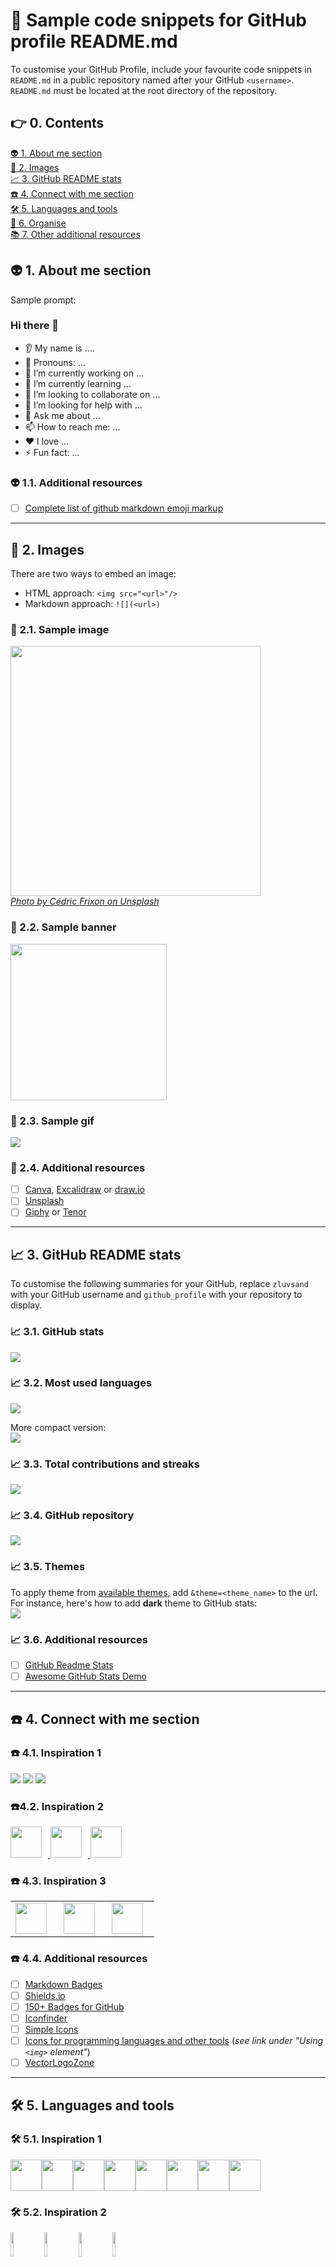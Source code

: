 # 💼 Sample code snippets for GitHub profile README.md 
To customise your GitHub Profile, include your favourite code snippets in `README.md` in a public repository named after your GitHub `<username>`. `README.md` must be located at the root directory of the repository. 

## 👉 0. Contents
[👽 1. About me section](#about-me)<br>
[🎨 2. Images](#images)<br>
[📈 3. GitHub README stats](#github-stats)<br>
[☎️ 4. Connect with me section](#connect-with-me)<br>
[🛠️ 5. Languages and tools](#languages-and-tools)<br>
[📁 6. Organise](#organise)<br>
[📚 7. Other additional resources](#additional-resources)<br>

<a name="about-me"></a>
## 👽  1. About me section
Sample prompt:
### Hi there 👋
* 👂 My name is ....
* 👩 Pronouns: ...
* 🔭 I’m currently working on ...
* 🌱 I’m currently learning ...
* 🤝 I’m looking to collaborate on ...
* 🤔 I’m looking for help with ...
* 💬 Ask me about ...
* 📫 How to reach me: ...
* ❤️ I love ...
* ⚡ Fun fact: ...

### 👽 1.1. Additional resources
- [ ] [Complete list of github markdown emoji markup](https://gist.github.com/rxaviers/7360908)

---
<a name="images"></a>
## 🎨 2. Images
There are two ways to embed an image:
* HTML approach: `<img src="<url>"/>`
* Markdown approach: `![](<url>)`

### 🎨 2.1. Sample image
<img height=400 src="https://raw.githubusercontent.com/zluvsand/github_profile/main/cedric-frixon-Me7ySkVmWcw-unsplash.jpg"/><br>
<a href=https://unsplash.com/photos/Me7ySkVmWcw><em>Photo by Cédric Frixon on Unsplash </em></a>

### 🎨 2.2. Sample banner
<img height=250 src="https://raw.githubusercontent.com/zluvsand/github_profile/main/canva_banner.png"/>

### 🎨 2.3. Sample gif
![](https://media.giphy.com/media/H4uE6w9G1uK4M/giphy.gif)

### 🎨 2.4. Additional resources
- [ ] [Canva](https://www.canva.com/), [Excalidraw](https://excalidraw.com/) or [draw.io](https://excalidraw.com/)
- [ ] [Unsplash](https://unsplash.com/) 
- [ ] [Giphy](https://www.canva.com/) or [Tenor](https://tenor.com/)

---

<a name="github-stats"></a>
## 📈 3. GitHub README stats
To customise the following summaries for your GitHub, replace `zluvsand` with your GitHub username and `github_profile` with your repository to display.

### 📈 3.1. GitHub stats
<img src="https://github-readme-stats.vercel.app/api?username=zluvsand&show_icons=true"/>

### 📈 3.2. Most used languages
<img src="https://github-readme-stats.vercel.app/api/top-langs?username=zluvsand"/>

More compact version:<br>
<img src="https://github-readme-stats.vercel.app/api/top-langs?username=zluvsand&layout=compact"/>

### 📈 3.3. Total contributions and streaks
<img src="https://github-readme-streak-stats.herokuapp.com/?user=zluvsand"/>

### 📈 3.4. GitHub repository
<img src="https://github-readme-stats.vercel.app/api/pin/?username=zluvsand&repo=github_profile"/>

### 📈 3.5. Themes
To apply theme from [available themes](https://github.com/anuraghazra/github-readme-stats/blob/master/themes/README.md), add `&theme=<theme_name>` to the url. For instance, here's how to add __dark__ theme to GitHub stats:<br>
<img src="https://github-readme-stats.vercel.app/api?username=zluvsand&show_icons=true&theme=dark"/>

### 📈 3.6. Additional resources
- [ ] [GitHub Readme Stats](https://github.com/anuraghazra/github-readme-stats)
- [ ] [Awesome GitHub Stats Demo](https://awesome-github-stats.azurewebsites.net/)

---

<a name="connect-with-me"></a>
## ☎️ 4. Connect with me section

### ☎️ 4.1. Inspiration 1
[![](https://img.shields.io/badge/Medium-12100E?style=for-the-badge&logo=medium&logoColor=white)](https://medium.com/@zluvsand) 
[![](https://img.shields.io/badge/linkedin-%230077B5.svg?style=for-the-badge&logo=linkedin)](https://www.linkedin.com/in/zluvsand/) 
[![](https://img.shields.io/badge/Spotify-1ED760?style=for-the-badge&logo=spotify&logoColor=white)](https://open.spotify.com/playlist/7KmIUNWrK8wEHfQcQfFrQ1?si=0e2d44043b5a40a4) 

### ☎️4.2. Inspiration 2
<a href="https://medium.com/@zluvsand">
    <img height="50" style="margin: 0px 10px 0px 0px" src="https://cdn4.iconfinder.com/data/icons/social-media-rounded-corners/512/Medium_rounded_cr-306.png" />
</a>
<a href="https://www.linkedin.com/in/zluvsand/">
    <img height="50" style="margin: 0px 10px 0px 0px" src="https://cdn2.iconfinder.com/data/icons/social-icon-3/512/social_style_3_in-306.png" />
</a>
<a href="https://open.spotify.com/playlist/7KmIUNWrK8wEHfQcQfFrQ1?si=0e2d44043b5a40a4">
    <img height="50" style="margin: 0px 10px 0px 0px" src="https://cdn4.iconfinder.com/data/icons/logos-and-brands/512/315_Spotify_logo-128.png"/>
</a>

### ☎️ 4.3. Inspiration 3
<table>
    <tbody>
        <tr valign="top">
            <td width="33%" align="center">
            <a href="https://medium.com/@zluvsand">
            <img height="50" style="margin: 0px 10px 0px 0px" src="https://www.vectorlogo.zone/logos/medium/medium-ar21.svg" />
            </a>
            </td>
            <td width="33%" align="center">
            <a href="https://www.linkedin.com/in/zluvsand/">
            <img height="50" style="margin: 0px 10px 0px 0px" src="https://www.vectorlogo.zone/logos/linkedin/linkedin-ar21.svg" />
            </a>
            </td>
            <td width="33%" align="center">
            <a href="https://open.spotify.com/playlist/7KmIUNWrK8wEHfQcQfFrQ1?si=0e2d44043b5a40a4">
            <img height="50" style="margin: 0px 10px 0px 0px" src="https://www.vectorlogo.zone/logos/spotify/spotify-ar21.svg"/>
            </a>
            </td>
        </tr>
    </tbody>
</table>

### ☎️  4.4. Additional resources
- [ ] [Markdown Badges](https://github.com/Ileriayo/markdown-badges)
- [ ] [Shields.io](https://shields.io/)
- [ ] [150+ Badges for GitHub](https://dev.to/envoy_/150-badges-for-github-pnk)
- [ ] [Iconfinder](https://www.iconfinder.com/)
- [ ] [Simple Icons](https://simpleicons.org/)
- [ ] [Icons for programming languages and other tools](https://devicon.dev/) (_see link under "Using `<img>` element"_)
- [ ] [VectorLogoZone](https://www.vectorlogo.zone/index.html)

---

<a name="languages-and-tools"></a>
## 🛠️ 5. Languages and tools

### 🛠️ 5.1. Inspiration 1
<img height=50 src="https://cdn.jsdelivr.net/gh/devicons/devicon/icons/python/python-original.svg"/><img height=50 src="https://cdn.jsdelivr.net/gh/devicons/devicon/icons/java/java-original.svg"/><img height=50 src="https://cdn.jsdelivr.net/gh/devicons/devicon/icons/html5/html5-original.svg" /><img height=50 src="https://cdn.jsdelivr.net/gh/devicons/devicon/icons/css3/css3-original.svg" /><img height=50 src="https://cdn.jsdelivr.net/gh/devicons/devicon/icons/react/react-original.svg" /><img height=50 src="https://cdn.jsdelivr.net/gh/devicons/devicon/icons/git/git-plain.svg"/><img height=50 src="https://cdn.jsdelivr.net/gh/devicons/devicon/icons/github/github-original.svg"/><img height=50 src="https://cdn.jsdelivr.net/gh/devicons/devicon/icons/canva/canva-original.svg"/>

### 🛠️ 5.2. Inspiration 2
<code><img width="10%" src="https://www.vectorlogo.zone/logos/python/python-ar21.svg"></code>
<code><img width="10%" src="https://www.vectorlogo.zone/logos/java/java-ar21.svg"></code>
<code><img width="10%" src="https://www.vectorlogo.zone/logos/w3_html5/w3_html5-ar21.svg"></code>
<code><img width="10%" src="https://www.vectorlogo.zone/logos/w3_css/w3_css-ar21.svg"></code>
<br />
<code><img width="10%" src="https://www.vectorlogo.zone/logos/reactjs/reactjs-ar21.svg"></code>
<code><img width="10%" src="https://www.vectorlogo.zone/logos/git-scm/git-scm-ar21.svg"></code>
<code><img width="10%" src="https://www.vectorlogo.zone/logos/github/github-ar21.svg"></code>
<code><img width="10%" src="https://www.vectorlogo.zone/logos/canva/canva-ar21.svg"></code>

### 🛠️ 5.3. Inspiration 3
<table>
    <tbody>
        <tr valign="top">
            <td width="25%" align="center">
            <span><strong>Python</strong></span><br>
            <img height="32px" src="https://cdn.jsdelivr.net/gh/devicons/devicon/icons/python/python-original.svg">
            </td>
            <td width="25%" align="center">
            <span><strong>Java</strong></span><br>
            <img height="32" src="https://cdn.jsdelivr.net/gh/devicons/devicon/icons/java/java-original.svg">
            </td>
            <td width="25%" align="center">
            <span><strong>HTML</strong></span><br>
            <img height="32" src="https://cdn.jsdelivr.net/gh/devicons/devicon/icons/html5/html5-original.svg">
            </td>
            <td width="25%" align="center">
            <span><strong>CSS</strong></span><br>
            <img height="32px" src="https://cdn.jsdelivr.net/gh/devicons/devicon/icons/css3/css3-original.svg">
            </td>
        </tr>
        <tr valign="top">
            <td width="25%" align="center">
            <span><strong>React</strong></span><br>
            <img height="32px" src="https://cdn.jsdelivr.net/gh/devicons/devicon/icons/react/react-original.svg">
            </td>
            <td width="25%" align="center">
            <span><strong>git</strong></span><br>
            <img height="32px" src="https://cdn.jsdelivr.net/gh/devicons/devicon/icons/git/git-plain.svg">
            </td>
            <td width="25%" align="center">
            <span><strong>GitHub</strong></span><br>
            <img height="32px" src="https://cdn.jsdelivr.net/gh/devicons/devicon/icons/github/github-original.svg">
            <td width="25%" align="center">
            <span><strong>Canva</strong></span><br>
            <img height="32px" src="https://cdn.jsdelivr.net/gh/devicons/devicon/icons/canva/canva-original.svg">
            </td>
        </tr>
    </tbody>
</table>

### 🛠️ 5.4. Additional resources
Same as section ☎️ 4.4.

---

<a name="organise"></a>
## 📁 6. Collapsible sections
<details>
    <summary><b>✨About Me</b></summary><br/>
    Sample text
</details>

<details>
    <summary><b>🛠️ Languages & Tools</b></summary><br/>
    Sample text
</details>

To embed images inside a collapsible section, need to use the HTML approach:

<details>
    <summary><b>🎁 Open me (Markdown approach) </b></summary>
    ![](https://media.giphy.com/media/H4uE6w9G1uK4M/giphy.gif)
</details>
<details>
    <summary><b>🎁 Open me (HTML approach) </b></summary>
    <img src="https://media.giphy.com/media/H4uE6w9G1uK4M/giphy.gif"/>
</details>

---

<a name="additional-resources"></a>
## 📚 7. Other additional resources
- [ ] [Awesome GitHub Profile README](https://github.com/abhisheknaiidu/awesome-github-profile-readme)
- [ ] [Repositories on GitHub Profile](https://github.com/topics/profile-readme)
- [ ] [Sophisticated embeddable metrics](https://github.com/lowlighter/metrics)
- [ ] [GitHub Profile README Generator](https://rahuldkjain.github.io/gh-profile-readme-generator/)
- [ ] [Awesome GitHub Profile README Template Collection](https://github.com/durgeshsamariya/awesome-github-profile-readme-templates)